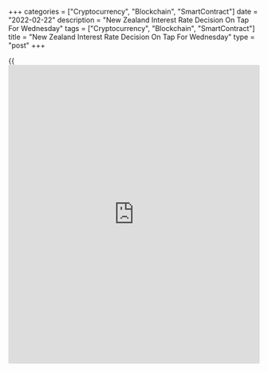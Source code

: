 +++
categories = ["Cryptocurrency", "Blockchain", "SmartContract"]
date = "2022-02-22"
description = "New Zealand Interest Rate Decision On Tap For Wednesday"
tags = ["Cryptocurrency", "Blockchain", "SmartContract"]
title = "New Zealand Interest Rate Decision On Tap For Wednesday"
type = "post"
+++

{{<iframe id="large-banner" src="https://www.bounty.group/#slide=4.0" width="100%" height="600" scrolling="no" style="border: 0px solid rgb(216, 221, 230); border-radius: 3px;">}}

The Reserve Bank of New Zealand will wrap up its monetary [policy](https://www.fintechee.com/policy/) meeting
on Wednesday and then announce its decision on interest rates,
headlining a busy day for Asia-Pacific economic activity. The RBNZ is
expected to hike its Official Cash Rate by 25 basis points, from 0.75
percent to 1.00 percent.

Australia will release Q4 numbers for its wage price index and for
construction work done. Wage prices are tipped to rise 0.7 percent on
quarter and 2.4 percent on year after gaining 0.6 percent on quarter and
2.2 percent on year in the three months prior. Construction work done is
expected to climb 2.5 percent on quarter after sinking 0.3 percent in
Q3.

Thailand will provide January figures for imports, exports and trade
balance. Imports are expected to rise 22.15 percent on year, slowing
from 33.4 percent in December. Exports are called higher by an annual
19.6 percent, down from 24.2 percent in the previous month. The trade
deficit is pegged at $0.3 billion following the $0.35 billion shortfall
a month earlier.

Singapore will see January data for consumer prices, with forecasts
suggesting an increase of 0.3 percent on month and 4.1 percent on year
after gaining 0.5 percent on month and 4.0 percent on year in December.
Core CPI is expected to rise 2.5 percent on year, up from 2.1 percent in
the previous month.

Taiwan will release January numbers for retail sales and industrial
production, as well as Q4 current account data. In December, retail
sales were up 3.7 percent on year and industrial output rose 9.98
percent, while the current account surplus in Q3 was $26.1 billion.

Finally, the [markets][1] in Japan are closed on Wednesday for the
emperor's birthday; they'll return to action on Thursday.

For comments and feedback [contact](https://www.playgroundfx.com/contact/): editorial@rtt[news](https://www.letsplayfx.com/blog/forex-news-website/).com

[Economic News][2]

 **What parts of the world are seeing the best (and worst) economic
performances lately? Click[here][3] to check out our [Econ Scorecard][3]
and find out! See up-to-the-moment [ranking](https://www.playgroundfx.com/blog/crypto-exchange-ranking/)s for the best and worst
performers in [GDP][4], [unemployment rate][5], [inflation][3] and much
more.**

   1. www.rtt[news](https://www.letsplayfx.com/blog/forex-news-website/).com/Content/Markets.aspx
   2. www.rtt[news](https://www.letsplayfx.com/blog/forex-news-website/).com/Content/EconomicNews.aspx
   3. www.rtt[news](https://www.letsplayfx.com/blog/forex-news-website/).com/economic-scorecard/world-rank/CPI/highest-performance.aspx
   4. www.rtt[news](https://www.letsplayfx.com/blog/forex-news-website/).com/economic-scorecard/world-rank/GDP/highest-performance.aspx
   5. www.rtt[news](https://www.letsplayfx.com/blog/forex-news-website/).com/economic-scorecard/world-rank/unemployment-rate/lowest-performance.aspx